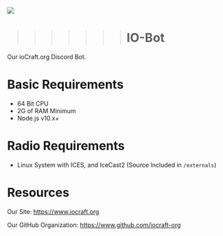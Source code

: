 ![](https://raw.githubusercontent.com/iocraft-org/IO-Extras/master/images/64x64.png)
>>>>>>> # IO-Bot
Our ioCraft.org Discord Bot.
# Basic Requirements
- 64 Bit CPU
- 2G of RAM Minimum
- Node.js v10.x+
# Radio Requirements
- Linux System with ICES, and IceCast2 (Source Included in `/externals`)
# Resources
Our Site: https://www.iocraft.org

Our GitHub Organization: https://www.github.com/iocraft-org


